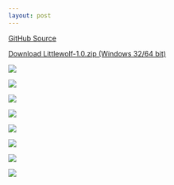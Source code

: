 ```yaml
---
layout: post
---
```


[GitHub Source](https://github.com/glouw/littlewolf)

[Download Littlewolf-1.0.zip (Windows 32/64 bit)](https://github.com/glouw/littlewolf/releases/download/littlewolf-1.0/littlewolf-1.0.zip)

![](/images/lw/1.PNG)

![](/images/lw/2.PNG)

![](/images/lw/3.PNG)

![](/images/lw/4.PNG)

![](/images/lw/5.PNG)

![](/images/lw/9.PNG)

![](/images/lw/12.PNG)

![](/images/lw/11.PNG)

